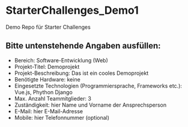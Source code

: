 # StarterChallenges_Demo1
Demo Repo für Starter Challenges
## Bitte untenstehende Angaben ausfüllen:
- Bereich: Software-Entwicklung (Web)
- Projekt-Titel: Demoprojekt
- Projekt-Beschreibung: Das ist ein cooles Demoprojekt
- Benötigte Hardware: keine
- Eingesetzte Technologien (Programmiersprache, Frameworks etc.): Vue.js, Phython Django
- Max. Anzahl Teammitglieder: 3
- Zuständigkeit: hier Name und Vorname der Ansprechsperson
- E-Mail: hier E-Mail-Adresse
- Mobile: hier Telefonnummer (optional)
